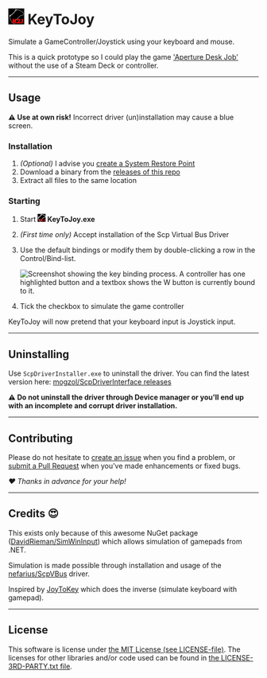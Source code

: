 # ![](KeyToJoy/Graphics/Icons/icon32.png?raw=true) KeyToJoy
Simulate a GameController/Joystick using your keyboard and mouse.

This is a quick prototype so I could play the game ['Aperture Desk
Job'](https://store.steampowered.com/app/1902490/Aperture_Desk_Job/)
without the use of a Steam Deck or controller.

---

## Usage

**⚠ Use at own risk!** Incorrect driver (un)installation may cause a
blue screen.

### Installation

1. *(Optional)* I advise you [create a System Restore
   Point](https://support.microsoft.com/en-us/windows/create-a-system-restore-point-77e02e2a-3298-c869-9974-ef5658ea3be9)
2. Download a binary from the [releases of this
   repo](https://github.com/luttje/KeyToJoy/releases)
3. Extract all files to the same location

### Starting

1. Start **![](KeyToJoy/Graphics/Icons/icon16.png?raw=true)
   KeyToJoy.exe**
2. *(First time only)* Accept installation of the Scp Virtual Bus Driver
3. Use the default bindings or modify them by double-clicking a row in
   the Control/Bind-list.

   ![Screenshot showing the key binding process. A controller has one
   highlighted button and a textbox shows the W button is currently
   bound to it.](.github/screenshot.png)

4. Tick the checkbox to simulate the game controller

KeyToJoy will now pretend that your keyboard input is Joystick input.

---

## Uninstalling

Use `ScpDriverInstaller.exe` to uninstall the driver. You can find the
latest version here: [mogzol/ScpDriverInterface
releases](https://github.com/mogzol/ScpDriverInterface/releases)

**⚠ Do not uninstall the driver through Device manager or you'll end up
with an incomplete and corrupt driver installation.**

---

## Contributing

Please do not hesitate to [create an issue](/../../issues/new/) when you
find a problem, or [submit a Pull Request](/../../pulls/) when you've
made enhancements or fixed bugs.

*♥ Thanks in advance for your help!*

---

## Credits 😍

This exists only because of this awesome NuGet package
([DavidRieman/SimWinInput](https://github.com/DavidRieman/SimWinInput))
which allows simulation of gamepads from .NET.

Simulation is made possible through installation and usage of the
[nefarius/ScpVBus](https://github.com/nefarius/ScpVBus) driver. 

Inspired by [JoyToKey](https://joytokey.net/en/) which does the inverse
(simulate keyboard with gamepad).

---

## License

This software is license under [the MIT License (see
LICENSE-file)](LICENSE). The licenses for other libraries and/or code
used can be found in [the LICENSE-3RD-PARTY.txt
file](LICENSE-3RD-PARTY.txt).